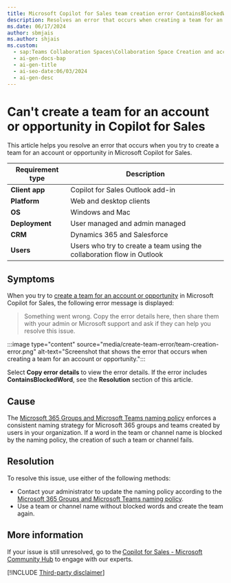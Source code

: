 ```yaml
---
title: Microsoft Copilot for Sales team creation error ContainsBlockedWord
description: Resolves an error that occurs when creating a team for an account or opportunity in Microsoft Copilot for Sales due to naming policy restrictions.
ms.date: 06/17/2024
author: sbmjais
ms.author: shjais
ms.custom:
  - sap:Teams Collaboration Spaces\Collaboration Space Creation and access from Outlook Side-Panel
  - ai-gen-docs-bap
  - ai-gen-title
  - ai-seo-date:06/03/2024
  - ai-gen-desc
---
```

# Can't create a team for an account or opportunity in Copilot for Sales

This article helps you resolve an error that occurs when you try to create a team for an account or opportunity in Microsoft Copilot for Sales.

| Requirement type |Description |
|------------------|------------|
|**Client app** | Copilot for Sales Outlook add-in |
|**Platform** | Web and desktop clients |
|**OS** | Windows and Mac |
|**Deployment** | User managed and admin managed |
|**CRM** | Dynamics 365 and Salesforce |
|**Users** | Users who try to create a team using the collaboration flow in Outlook |

## Symptoms

When you try to [create a team for an account or opportunity](/microsoft-sales-copilot/collaborate-teams-newly-created-existing-team) in Microsoft Copilot for Sales, the following error message is displayed:

> Something went wrong. Copy the error details here, then share them with your admin or Microsoft support and ask if they can help you resolve this issue.

:::image type="content" source="media/create-team-error/team-creation-error.png" alt-text="Screenshot that shows the error that occurs when creating a team for an account or opportunity.":::

Select **Copy error details** to view the error details. If the error includes **ContainsBlockedWord**, see the **Resolution** section of this article.

## Cause

The [Microsoft 365 Groups and Microsoft Teams naming policy](/microsoft-365/solutions/groups-naming-policy) enforces a consistent naming strategy for Microsoft 365 groups and teams created by users in your organization. If a word in the team or channel name is blocked by the naming policy, the creation of such a team or channel fails.

## Resolution

To resolve this issue, use either of the following methods:  

- Contact your administrator to update the naming policy according to the [Microsoft 365 Groups and Microsoft Teams naming policy](/microsoft-365/solutions/groups-naming-policy).
- Use a team or channel name without blocked words and create the team again.

## More information

If your issue is still unresolved, go to the [Copilot for Sales - Microsoft Community Hub](https://techcommunity.microsoft.com/t5/viva-sales/bd-p/VivaSales) to engage with our experts.

[!INCLUDE [Third-party disclaimer](../../includes/third-party-disclaimer.md)]

